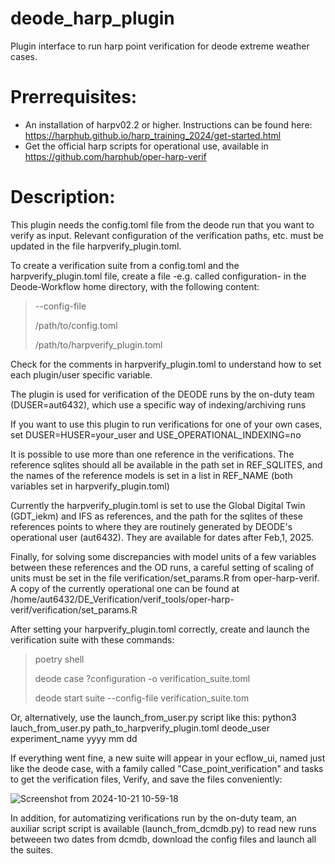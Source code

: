 # deode_harp_plugin
Plugin interface to run harp point verification for deode extreme weather cases.

# Prerrequisites:
- An installation of harpv02.2 or higher. Instructions can be found here: https://harphub.github.io/harp_training_2024/get-started.html
- Get the official harp scripts for operational use, available in https://github.com/harphub/oper-harp-verif

# Description:
This plugin needs the config.toml file from the deode run that you want to verify as input. Relevant configuration of the verification paths, etc. must be updated in the file harpverify_plugin.toml. 

To create a verification suite from a config.toml and the harpverify_plugin.toml file, create a file -e.g. called configuration- in the Deode-Workflow home directory, with the following content:

> --config-file
> 
>   /path/to/config.toml
> 
>   /path/to/harpverify_plugin.toml
>
Check for the comments in harpverify_plugin.toml to understand how to set each plugin/user specific variable.

The plugin is used for verification of the DEODE runs by the on-duty team (DUSER=aut6432), which use a specific way of indexing/archiving runs

If you want to use this plugin to run verifications for one of your own cases, set DUSER=HUSER=your_user and USE_OPERATIONAL_INDEXING=no

It is possible to use more than one reference in the verifications. The reference sqlites should all be available in the path set in REF_SQLITES, and the names of the reference models is set in a list in REF_NAME (both variables set in harpverify_plugin.toml)

Currently the harpverify_plugin.toml is set to use the Global Digital Twin (GDT_iekm) and IFS as references, and the path for the sqlites of these references points to where they are routinely generated by DEODE's operational user (aut6432). They are available for dates after Feb,1, 2025. 

Finally, for solving some discrepancies with model units of a few variables between these references and the OD runs, a careful setting of scaling of units must be set in the file verification/set_params.R from oper-harp-verif. A copy of the currently operational one can be found at /home/aut6432/DE_Verification/verif_tools/oper-harp-verif/verification/set_params.R
 
After setting your harpverify_plugin.toml correctly, create and launch the verification suite with these commands: 

> poetry shell
> 
> deode case ?configuration -o verification_suite.toml
> 
> deode start suite --config-file verification_suite.tom
>
Or, alternatively, use the launch_from_user.py script like this:
python3 lauch_from_user.py path_to_harpverify_plugin.toml deode_user experiment_name yyyy mm dd

If everything went fine, a new suite will appear in your ecflow_ui, named just like the deode case, with a family called "Case_point_verification" and tasks to get the verification files, Verify, and save the files conveniently:

![Screenshot from 2024-10-21 10-59-18](https://github.com/user-attachments/assets/f68f5f10-2488-437b-932d-709bd8914d60)

In addition, for automatizing verifications run by the on-duty team, an auxiliar script script is available (launch_from_dcmdb.py) to read new runs betweeen two dates from dcmdb,
download the config files and launch all the suites.

  

